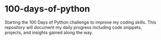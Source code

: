 # 100-days-of-python
Starting the 100 Days of Python challenge to improve my coding skills. This repository will document my daily progress including code snippets, projects, and insights gained along the way.
